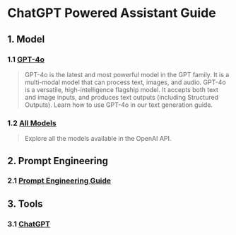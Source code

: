# ChatGPT Powered Assistant Guide

## 1. Model
### 1.1 [GPT-4o](https://platform.openai.com/docs/models#gpt-4o)
> GPT-4o is the latest and most powerful model in the GPT family. It is a multi-modal model that can process text, images, and audio. GPT-4o is a versatile, high-intelligence flagship model. It accepts both text and image inputs, and produces text outputs (including Structured Outputs). Learn how to use GPT-4o in our text generation guide.
### 1.2 [All Models](https://platform.openai.com/docs/models)
> Explore all the models available in the OpenAI API.

## 2. Prompt Engineering
### 2.1 [Prompt Engineering Guide](https://platform.openai.com/docs/guides/prompt-engineering)

## 3. Tools
### 3.1 [ChatGPT](https://chatgpt.com)
